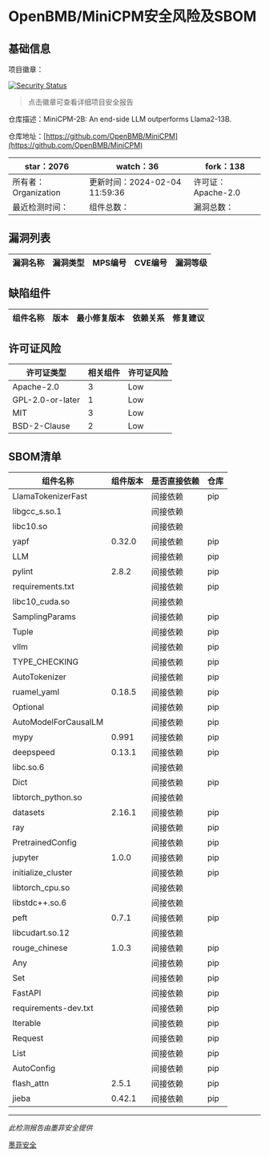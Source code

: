 # OpenBMB/MiniCPM安全风险及SBOM

## 基础信息

项目徽章：

[![Security Status](https://www.murphysec.com/platform3/v31/badge/1754211387429122048.svg)](https://www.murphysec.com/console/report/1754211387089383424/1754211387429122048)

> 点击徽章可查看详细项目安全报告

仓库描述：MiniCPM-2B: An end-side LLM outperforms Llama2-13B.

仓库地址：[https://github.com/OpenBMB/MiniCPM](https://github.com/OpenBMB/MiniCPM)

| star：2076 | watch：36 | fork：138 |
| ----------- | -------------- | ------------ |
| 所有者：Organization | 更新时间：2024-02-04 11:59:36 | 许可证：Apache-2.0 |
| 最近检测时间： | 组件总数： | 漏洞总数： |




## 漏洞列表

| 漏洞名称 | 漏洞类型 | MPS编号 | CVE编号 | 漏洞等级 |
| ------- | ------ | ------- | ------ | ----- |





## 缺陷组件

| 组件名称 | 版本 | 最小修复版本 | 依赖关系 | 修复建议 |
| -------- | ---- | ------------ | -------- | -------- |





## 许可证风险

| 许可证类型 | 相关组件 | 许可证风险 |
| ---------- | -------- | ---------- |
|Apache-2.0|3|Low|
|GPL-2.0-or-later|1|Low|
|MIT|3|Low|
|BSD-2-Clause|2|Low|




## SBOM清单

| 组件名称 | 组件版本 | 是否直接依赖 | 仓库 |
| -------- | -------- | ------------ | ---- |
|LlamaTokenizerFast||间接依赖|pip|
|libgcc_s.so.1||间接依赖||
|libc10.so||间接依赖||
|yapf|0.32.0|间接依赖|pip|
|LLM||间接依赖|pip|
|pylint|2.8.2|间接依赖|pip|
|requirements.txt||间接依赖|pip|
|libc10_cuda.so||间接依赖||
|SamplingParams||间接依赖|pip|
|Tuple||间接依赖|pip|
|vllm||间接依赖|pip|
|TYPE_CHECKING||间接依赖|pip|
|AutoTokenizer||间接依赖|pip|
|ruamel_yaml|0.18.5|间接依赖|pip|
|Optional||间接依赖|pip|
|AutoModelForCausalLM||间接依赖|pip|
|mypy|0.991|间接依赖|pip|
|deepspeed|0.13.1|间接依赖|pip|
|libc.so.6||间接依赖||
|Dict||间接依赖|pip|
|libtorch_python.so||间接依赖||
|datasets|2.16.1|间接依赖|pip|
|ray||间接依赖|pip|
|PretrainedConfig||间接依赖|pip|
|jupyter|1.0.0|间接依赖|pip|
|initialize_cluster||间接依赖|pip|
|libtorch_cpu.so||间接依赖||
|libstdc++.so.6||间接依赖||
|peft|0.7.1|间接依赖|pip|
|libcudart.so.12||间接依赖||
|rouge_chinese|1.0.3|间接依赖|pip|
|Any||间接依赖|pip|
|Set||间接依赖|pip|
|FastAPI||间接依赖|pip|
|requirements-dev.txt||间接依赖|pip|
|Iterable||间接依赖|pip|
|Request||间接依赖|pip|
|List||间接依赖|pip|
|AutoConfig||间接依赖|pip|
|flash_attn|2.5.1|间接依赖|pip|
|jieba|0.42.1|间接依赖|pip|


------

*此检测报告由墨菲安全提供*

[墨菲安全](www.murphysec.com)